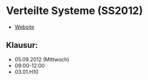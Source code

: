 # Verteilte Systeme (SS2012)
- [Website](http://apache.cs.uni-potsdam.de/de/profs/ifi/bs/lehre/ss12/dsys-ss12)

## Klausur:
- 05.09.2012 (Mittwoch)
- 09:00-12:00
- 03.01.H10

